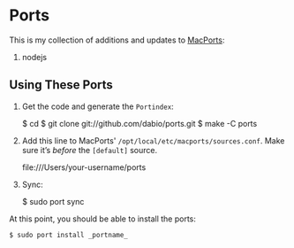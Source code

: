 # Ports

This is my collection of additions and updates to [MacPorts](http://www.macports.org/):

 1. nodejs

## Using These Ports

 1. Get the code and generate the `Portindex`:

    $ cd
    $ git clone git://github.com/dabio/ports.git
    $ make -C ports

 2. Add this line to MacPorts' `/opt/local/etc/macports/sources.conf`. Make sure it’s *before* the `[default]` source.

    file:///Users/your-username/ports

 3. Sync:

    $ sudo port sync

At this point, you should be able to install the ports:

    $ sudo port install _portname_
